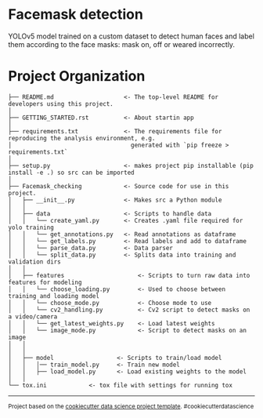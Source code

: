 Facemask detection
==============================

YOLOv5 model trained on a custom dataset to detect human faces and label them according to the face masks: mask on, off or weared incorrectly.

Project Organization
==============================

   
    ├── README.md                    <- The top-level README for developers using this project.
    │
    ├── GETTING_STARTED.rst          <- About startin app
    │
    ├── requirements.txt             <- The requirements file for reproducing the analysis environment, e.g.
    │                                  generated with `pip freeze > requirements.txt`
    │
    ├── setup.py                     <- makes project pip installable (pip install -e .) so src can be imported
    │
    ├── Facemask_checking            <- Source code for use in this project.
    │   ├── __init__.py              <- Makes src a Python module
    │   │
    │   ├── data                     <- Scripts to handle data
    │   │   └── create_yaml.py       <- Creates .yaml file required for yolo training 
    │   │   └── get_annotations.py   <- Read annotations as dataframe
    │   │   └── get_labels.py        <- Read labels and add to dataframe
    │   │   └── parse_data.py        <- Data parser
    │   │   └── split_data.py        <- Splits data into training and validation dirs
    │   │
    │   ├── features                     <- Scripts to turn raw data into features for modeling
    │   │   └── choose_loading.py        <- Used to choose between training and loading model
    │   │   └── choose_mode.py           <- Choose mode to use
    │   │   └── cv2_handling.py          <- Cv2 script to detect masks on a video/camera
    │   │   └── get_latest_weights.py    <- Load latest weights
    │   │   └── image_mode.py            <- Script to detect masks on an image
    │   │  
    │   │
    │   ├── model                  <- Scripts to train/load model
    │   │   │── train_model.py     <- Train new model               
    │   │   ├── load_model.py      <- Load existing weights to the model
    │   │
    └── tox.ini            <- tox file with settings for running tox


--------

<p><small>Project based on the <a target="_blank" href="https://drivendata.github.io/cookiecutter-data-science/">cookiecutter data science project template</a>. #cookiecutterdatascience</small></p>
